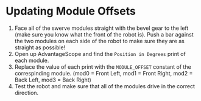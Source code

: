 # Updating Module Offsets
1. Face all of the swerve modules straight with the bevel gear to the left (make sure you know what the front of the robot is). Push a bar against the two modules on each side of the robot to make sure they are as straight as possible!
2. Open up AdvantageScope and find the `Position in Degrees` print of each module.
3. Replace the value of each print with the `MODULE_OFFSET` constant of the correspinding module. (mod0 = Front Left, mod1 = Front Right, mod2 = Back Left, mod3 = Back Right)
4. Test the robot and make sure that all of the modules drive in the correct direction.
